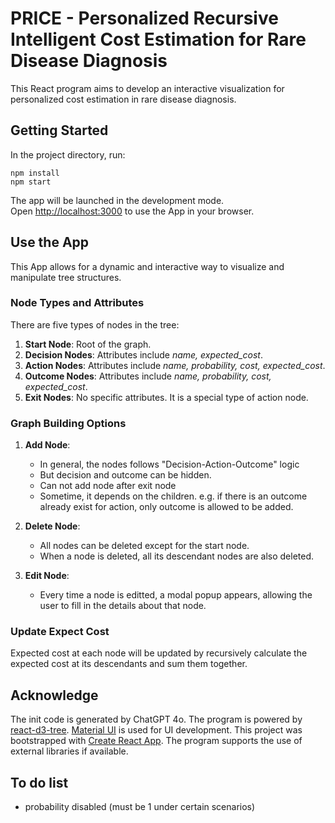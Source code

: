# PRICE - Personalized Recursive Intelligent Cost Estimation for Rare Disease Diagnosis

This React program aims to develop an interactive visualization for personalized cost estimation in rare disease diagnosis. 


## Getting Started

In the project directory, run:
```
npm install
npm start
```
The app will be launched in the development mode. \
Open [http://localhost:3000](http://localhost:3000) to use the App in your browser.

## Use the App
This App allows for a dynamic and interactive way to visualize and manipulate tree structures.

### Node Types and Attributes

There are five types of nodes in the tree:

1. **Start Node**: Root of the graph.
2. **Decision Nodes**: Attributes include *name, expected_cost*.
3. **Action Nodes**: Attributes include *name, probability, cost, expected_cost*.
4. **Outcome Nodes**: Attributes include *name, probability, cost, expected_cost*.
5. **Exit Nodes**: No specific attributes. It is a special type of action node.

### Graph Building Options

1. **Add Node**:
   - In general, the nodes follows "Decision-Action-Outcome" logic
   - But decision and outcome can be hidden.
   - Can not add node after exit node
   - Sometime, it depends on the children. e.g. if there is an outcome already exist for action, only outcome is allowed to be added.

2. **Delete Node**:
   - All nodes can be deleted except for the start node.
   - When a node is deleted, all its descendant nodes are also deleted.

3. **Edit Node**:
   - Every time a node is editted, a modal popup appears, allowing the user to fill in the details about that node.

### Update Expect Cost
Expected cost at each node will be updated by recursively calculate the expected cost at its descendants and sum them together.

## Acknowledge

The init code is generated by ChatGPT 4o. The program is powered by [react-d3-tree](https://bkrem.github.io/react-d3-tree/). [Material UI](https://mui.com/material-ui/) is used for UI development. This project was bootstrapped with [Create React App](https://github.com/facebook/create-react-app). The program supports the use of external libraries if available. 

## To do list
- probability disabled (must be 1 under certain scenarios)

